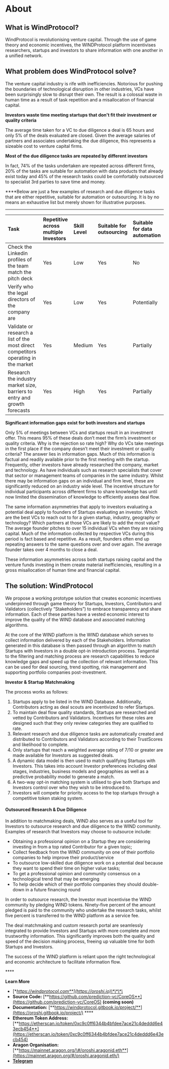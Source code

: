 # About

## **What is WindProtocol?** 

WindProtocol is revolutionising venture capital. Through the use of game theory and economic incentives, the WINDProtocol platform incentivises researchers, startups and investors to share information with one another in a unified network. 

## **What problem does WindProtocol solve?**

The venture capital industry is rife with inefficiencies. Notorious for pushing the boundaries of technological disruption in other industries, VCs have been surprisingly slow to disrupt their own. The result is a colossal waste in human time as a result of task repetition and a misallocation of financial capital.

**Investors waste time meeting startups that don't fit their investment or quality criteria**  
  
The average time taken for a VC to due diligence a deal is 65 hours and only 5% of the deals evaluated are closed. Given the average salaries of partners and associates undertaking the due diligence, this represents a sizeable cost to venture capital firms. 

**Most of the due diligence tasks are repeated by different investors**  
  
In fact, 74% of the tasks undertaken are repeated across different firms, 20% of the tasks are suitable for automation with data products that already exist today and 45% of the research tasks could be comfortably outsourced to specialist 3rd parties to save time and money.  
  
****Below are just a few examples of research and due diligence tasks that are either repetitive, suitable for automation or outsourcing. It is by no means an exhaustive list but merely shown for illustrative purposes.    
****

| **Task** | **Repetitive across multiple Investors** | **Skill Level** | **Suitable for outsourcing** | **Suitable for data automation** |
| :--- | :--- | :--- | :--- | :--- |
| Check the Linkedin profiles of the team match the pitch deck | Yes | Low | Yes | No |
| Verify who the legal directors of the company are | Yes | Low | Yes | Potentially |
| Validate or research a list of the most direct competitors operating in the market | Yes | Medium | Yes | Partially |
| Research the industry market size, barriers to entry and growth forecasts | Yes | High | Yes | Partially |

**Significant information gaps exist for both investors and startups** 

Only 5% of meetings between VCs and startups result in an investment offer. This means 95% of these deals  don’t meet the firm’s investment or quality criteria. Why is the rejection so rate high? Why do VCs take meetings in the first place if the company doesn’t meet their investment or quality criteria? The answer lies in information gaps. Much of this information is factual and readily available prior to the first meeting with the startup. Frequently, other investors have already researched the company, market and technology.  As have individuals such as research specialists that cover that sector or management teams of companies in the same industry. Whilst there may be information gaps on an individual and firm level, these are significantly reduced on an industry wide level. The incentive structure for individual participants across different firms to share knowledge has until now limited the dissemination of knowledge to efficiently assess deal flow.  
  
The same information asymmetries that apply to investors evaluating a potential deal apply to founders of Startups evaluating an investor. Which are the best VCs to reach out to for a given startup, industry, geography or technology? Which partners at those VCs are likely to add the most value? The average founder pitches to over 15 individual VCs when they are raising capital. Much of the information collected by respective VCs during this period is fact based and repetitive. As a result, founders often end up repeating answers to the same questions over and over again. The average founder takes over 4 months to close a deal.  
  
These information asymmetries across both startups raising capital and the venture funds investing in them create material inefficiencies, resulting in a gross misallocation of human time and financial capital.  


## **The solution: WindProtocol** 

We propose a working prototype solution that creates economic incentives underpinned through game theory for Startups, Investors, Contributors and Validators \(collectively “Stakeholders”\) to embrace transparency and share information. Each of these parties have a vested economic interest to improve the quality of the WIND database and associated matching algorithms.

At the core of the WIND platform is the WIND database which serves to collect information delivered by each of the Stakeholders. Information generated in this database is then passed through an algorithm to match Startups with Investors in a double opt-in introduction process. Tangential to the filtering and matching process are research capabilities to reduce knowledge gaps and speed up the collection of relevant information. This can be used for deal sourcing, trend spotting, risk management and supporting portfolio companies post-investment.

**Investor & Startup Matchmaking**

The process works as follows:

1. Startups apply to be listed in the WIND Database. Additionally, Contributors acting as deal scouts are incentivized to refer Startups.
2. To maintain deal flow quality standards, Startups are researched and vetted by Contributors and Validators. Incentives for these roles are designed such that they only review categories they are qualified to rate.
3. Relevant research and due diligence tasks are automatically created and distributed to Contributors and Validators according to their TrustScores and likelihood to complete.  
4. Only startups that reach a weighted average rating of 7/10 or greater are made available for Investors as suggested deals.
5. A dynamic data model is then used to match qualifying Startups with Investors. This takes into account Investor preferences including deal stages, industries, business models and geographies as well as a predictive probability model to generate a match.
6. A two-way opt-in matching system is utilised to give both Startups and Investors control over who they wish to be introduced to.
7. Investors will compete for priority access to the top startups through a competitive token staking system.

#### **Outsourced Research & Due Diligence**

In addition to matchmaking deals, WIND also serves as a useful tool for Investors to outsource research and due diligence to the WIND community. Examples of research that Investors may choose to outsource include:

* Obtaining a professional opinion on a Startup they are considering investing in from a top rated Contributor for a given topic;
* Collect feedback from the WIND community on one of their portfolio companies to help improve their product/service
* To outsource low-skilled due diligence work on a potential deal because they want to spend their time on higher value tasks;
* To get a professional opinion and community consensus on a technological trend that may be emerging
* To help decide which of their portfolio companies they should double-down in a future financing round

In order to outsource research, the Investor must incentivise the WIND community by pledging WIND tokens. Ninety-five percent of the amount pledged is paid to the community who undertake the research tasks, whilst five percent is transferred to the WIND platform as a service fee.

The deal matchmaking and custom research portal are seamlessly integrated to provide Investors and Startups with more complete and more trustworthy information. This significantly improves both the quality and speed of the decision making process, freeing up valuable time for both Startups and Investors.

The success of the WIND platform is reliant upon the right technological and economic architecture to facilitate information flow.

\*\*\*\*

**Learn More**

* [**https://windprotocol.com**](https://oroshi.io)\*\*\*\*
* **Source Code:** [**https://github.com/prediction-vc/CoreOS**](https://github.com/prediction-vc/CoreOS) **\(coming soon\)**
* **Documentation:** [**https://windprotocol.gitbook.io/project/**](https://oroshi.gitbook.io/project/)  ****
* **Ethereum Token Address:** [**https://etherscan.io/token/0xc9c0ff6344b4bfdee7ace21c4deddd6e43ecb454**](https://etherscan.io/token/0xc9c0ff6344b4bfdee7ace21c4deddd6e43ecb454)
* **Aragon Organisation:** [**https://mainnet.aragon.org/\#/oroshi.aragonid.eth**](https://mainnet.aragon.org/#/oroshi.aragonid.eth/)
* [**Telegram**](https://t.me/joinchat/GL1cCEwc0zYYv_Wxtp77gQ)

